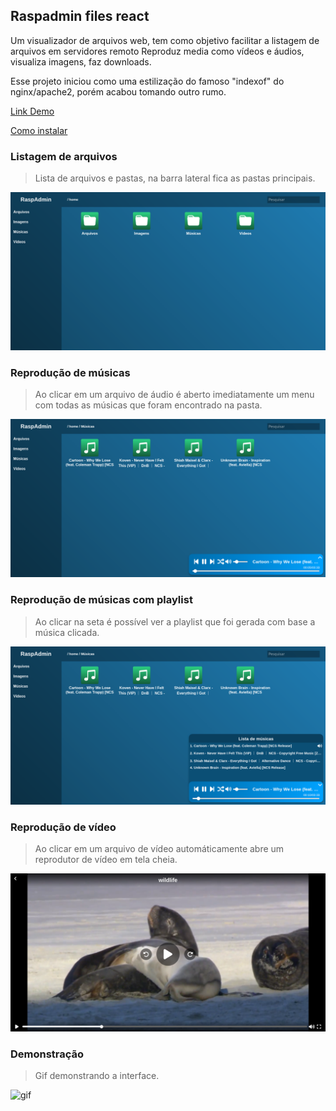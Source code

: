 ## Raspadmin files react

Um visualizador de arquivos web, tem como objetivo facilitar a listagem de arquivos em servidores remoto
Reproduz media como vídeos e áudios, visualiza imagens, faz downloads.

Esse projeto iniciou como uma estilização do famoso "indexof" do nginx/apache2, porém acabou tomando outro rumo.

[Link Demo](https://raspadmin-files-react.vercel.app/)

[Como instalar](https://github.com/mundotv789123/raspadmin-files-react/blob/main/INSTALL.md)

### Listagem de arquivos
> Lista de arquivos e pastas, na barra lateral fica as pastas principais.

![home](_images/home.png)

### Reprodução de músicas
> Ao clicar em um arquivo de áudio é aberto imediatamente um menu com todas as músicas que foram encontrado na pasta.

![audio_player](_images/audio_player.png)

### Reprodução de músicas com playlist
> Ao clicar na seta é possível ver a playlist que foi gerada com base a música clicada.

![audio_player](_images/audio_playlist.png)

### Reprodução de vídeo
> Ao clicar em um arquivo de vídeo automáticamente abre um reprodutor de vídeo em tela cheia.

![video_player](_images/video_player.png)

### Demonstração
> Gif demonstrando a interface.

![gif](_images/raspadmin_files_react.gif)